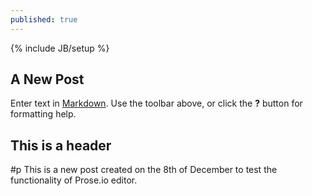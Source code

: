 ```yaml
---
published: true
---
```


{% include JB/setup %}
## A New Post

Enter text in [Markdown](http://daringfireball.net/projects/markdown/). Use the toolbar above, or click the **?** button for formatting help.
## This is a header 

<div class="well">
#p This is a new post created on the 8th of December to test the functionality of 	Prose.io editor.
</div>
